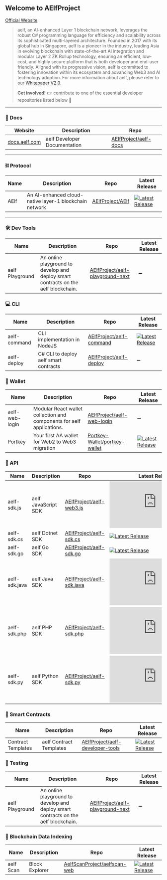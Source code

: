 ## Welcome to AElfProject

[Official Website](https://aelf.com)

> aelf, an AI-enhanced Layer 1 blockchain network, leverages the robust C# programming language for efficiency and scalability across its sophisticated multi-layered architecture. Founded in 2017 with its global hub in Singapore, aelf is a pioneer in the industry, leading Asia in evolving blockchain with state-of-the-art AI integration and modular Layer 2 ZK Rollup technology, ensuring an efficient, low-cost, and highly secure platform that is both developer and end-user friendly. Aligned with its progressive vision, aelf is committed to fostering innovation within its ecosystem and advancing Web3 and AI technology adoption. For more information about aelf, please refer to our [Whitepaper V2.0](https://docs.aelf.com/resources/whitepaper-2/).
>
> **Get involved!** 👉 contribute to one of the essential developer repositories listed below 🙏

---

### 📝 Docs

| Website                                | Description                  | Repo                                                              |
| -------------------------------------- | ---------------------------- | ----------------------------------------------------------------- |
| [docs.aelf.com](https://docs.aelf.com) | aelf Developer Documentation | [AElfProject/aelf-docs](https://github.com/AElfProject/aelf-docs) |

---

### ⛓️ Protocol

| Name | Description                                            | Repo                                                    | Latest Release                                                                                                                     |
| ---- | ------------------------------------------------------ | ------------------------------------------------------- | ---------------------------------------------------------------------------------------------------------------------------------- |
| AElf | An AI-enhanced cloud-native layer-1 blockchain network | [AElfProject/AElf](https://github.com/AElfProject/AElf) | [![Latest Release](https://img.shields.io/github/v/release/aelfproject/aelf?label=)](https://github.com/AElfProject/AElf/releases) |

---

### 🛠️ Dev Tools

| Name            | Description                                                                        | Repo                                                                                    | Latest Release |
| --------------- | ---------------------------------------------------------------------------------- | --------------------------------------------------------------------------------------- | -------------- |
| aelf Playground | An online playground to develop and deploy smart contracts on the aelf blockchain. | [AElfProject/aelf-playground-next](https://github.com/AElfProject/aelf-playground-next) | ➖             |

### 💻 CLI

| Name         | Description                           | Repo                                                                    | Latest Release                                                                                                                                     |
| ------------ | ------------------------------------- | ----------------------------------------------------------------------- | -------------------------------------------------------------------------------------------------------------------------------------------------- |
| aelf-command | CLI implementation in NodeJS          | [AElfProject/aelf-command](https://github.com/AElfProject/aelf-command) | [![Latest Release](https://img.shields.io/github/v/release/aelfproject/aelf-command?label=)](https://github.com/AElfProject/aelf-command/releases) |
| aelf-deploy  | C# CLI to deploy aelf smart contracts | [AElfProject/aelf-deploy](https://github.com/AElfProject/aelf-deploy)   | ➖                                                                                                                                                 |

### 🔑 Wallet

| Name           | Description                                                           | Repo                                                                              | Latest Release                                                                                                                                               |
| -------------- | --------------------------------------------------------------------- | --------------------------------------------------------------------------------- | ------------------------------------------------------------------------------------------------------------------------------------------------------------ |
| aelf-web-login | Modular React wallet collection and components for aelf applications. | [AElfProject/aelf-web-login](https://github.com/AElfProject/aelf-web-login)       | ➖                                                                                                                                                           |
| Portkey        | Your first AA wallet for Web2 to Web3 migration                       | [Portkey-Wallet/portkey-wallet](https://github.com/Portkey-Wallet/portkey-wallet) | [![Latest Release](https://img.shields.io/github/v/release/Portkey-Wallet/portkey-wallet?label=)](https://github.com/Portkey-Wallet/portkey-wallet/releases) |

### 🔌 API

| Name          | Description         | Repo                                                                      | Latest Release                                                                                                                                       |
| ------------- | ------------------- | ------------------------------------------------------------------------- | ---------------------------------------------------------------------------------------------------------------------------------------------------- |
| aelf-sdk.js   | aelf JavaScript SDK | [AElfProject/aelf-web3.js](https://github.com/AElfProject/aelf-web3.js)   | [![Latest Release](https://img.shields.io/github/v/release/AElfProject/aelf-web3.js?label=)](https://github.com/AElfProject/aelf-web3.js/releases)   |
| aelf-sdk.cs   | aelf Dotnet SDK     | [AElfProject/aelf-sdk.cs](https://github.com/AElfProject/aelf-sdk.cs)     | [![Latest Release](https://img.shields.io/github/v/release/AElfProject/aelf-sdk.cs?label=)](https://github.com/AElfProject/aelf-sdk.cs/releases)     |
| aelf-sdk.go   | aelf Go SDK         | [AElfProject/aelf-sdk.go](https://github.com/AElfProject/aelf-sdk.go)     | [![Latest Release](https://img.shields.io/github/v/release/AElfProject/aelf-sdk.go?label=)](https://github.com/AElfProject/aelf-sdk.go/releases)     |
| aelf-sdk.java | aelf Java SDK       | [AElfProject/aelf-sdk.java](https://github.com/AElfProject/aelf-sdk.java) | [![Latest Release](https://img.shields.io/github/v/release/AElfProject/aelf-sdk.java?label=)](https://github.com/AElfProject/aelf-sdk.java/releases) |
| aelf-sdk.php  | aelf PHP SDK        | [AElfProject/aelf-sdk.php](https://github.com/AElfProject/aelf-sdk.php)   | [![Latest Release](https://img.shields.io/github/v/release/AElfProject/aelf-sdk.php?label=)](https://github.com/AElfProject/aelf-sdk.php/releases)   |
| aelf-sdk.py   | aelf Python SDK     | [AElfProject/aelf-sdk.py](https://github.com/AElfProject/aelf-sdk.py)     | [![Latest Release](https://img.shields.io/github/v/release/AElfProject/aelf-sdk.py?label=)](https://github.com/AElfProject/aelf-sdk.py/releases)     |

### 📝 Smart Contracts

| Name               | Description             | Repo                                                                                    | Latest Release                                                                                                                                                     |
| ------------------ | ----------------------- | --------------------------------------------------------------------------------------- | ------------------------------------------------------------------------------------------------------------------------------------------------------------------ |
| Contract Templates | aelf Contract Templates | [AElfProject/aelf-developer-tools](https://github.com/AElfProject/aelf-developer-tools) | [![Latest Release](https://img.shields.io/github/v/release/AElfProject/aelf-developer-tools?label=)](https://github.com/AElfProject/aelf-developer-tools/releases) |

### 🧪 Testing

| Name            | Description                                                                        | Repo                                                                                    | Latest Release |
| --------------- | ---------------------------------------------------------------------------------- | --------------------------------------------------------------------------------------- | -------------- |
| aelf Playground | An online playground to develop and deploy smart contracts on the aelf blockchain. | [AElfProject/aelf-playground-next](https://github.com/AElfProject/aelf-playground-next) | ➖             |

### 🔎 Blockchain Data Indexing

| Name      | Description    | Repo                                                                            | Latest Release                                                                                                                                             |
| --------- | -------------- | ------------------------------------------------------------------------------- | ---------------------------------------------------------------------------------------------------------------------------------------------------------- |
| aelf Scan | Block Explorer | [AelfScanProject/aelfscan-web](https://github.com/AelfScanProject/aelfscan-web) | [![Latest Release](https://img.shields.io/github/v/release/AelfScanProject/aelfscan-web?label=)](https://github.com/AelfScanProject/aelfscan-web/releases) |

